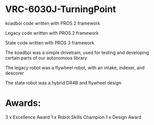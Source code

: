 # VRC-6030J-TurningPoint

koadboi code written with PROS 2 framework

Legacy code written with PROS 2 framework

State code written with PROS 3 framework

The koadboi was a simple drivetrain, used for testing and developing certain parts of our autonomous library

The legacy robot was a flywheel robot, with an intake, indexer, and descorer

The state robot was a hybrid DR4B and flywheel design

# Awards:
3 x Excellence Award
1 x Robot Skills Champion
1 x Design Award

